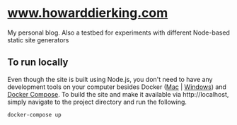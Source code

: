 # www.howarddierking.com
My personal blog. Also a testbed for experiments with different Node-based static site generators

## To run locally

Even though the site is built using Node.js, you don't need to have any development tools on your computer besides Docker ([Mac](https://docs.docker.com/docker-for-mac/) | [Windows](https://docs.docker.com/docker-for-windows/)) and [Docker Compose](https://docs.docker.com/compose/install/). To build the site and make it available via http://localhost, simply navigate to the project directory and run the following.

`docker-compose up`
